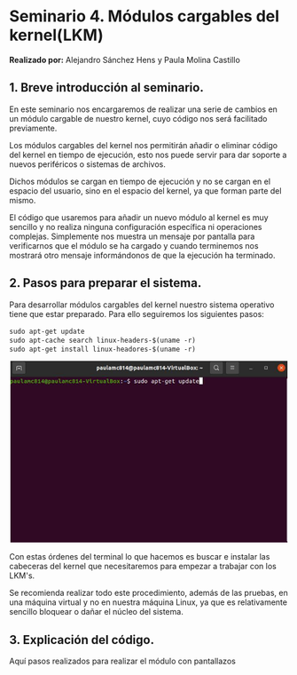 # Seminario 4. Módulos cargables del kernel(LKM)

**Realizado por:** Alejandro Sánchez Hens y Paula Molina Castillo

## 1. Breve introducción al seminario.

En este seminario nos encargaremos de realizar una serie de cambios en un módulo cargable de nuestro kernel, cuyo código nos será facilitado previamente.

Los módulos cargables del kernel nos permitirán añadir o eliminar código del kernel en tiempo de ejecución, esto nos puede servir para dar soporte a nuevos periféricos o sistemas de archivos.

Dichos módulos se cargan en tiempo de ejecución y no se cargan en el espacio del usuario, sino en el espacio del kernel, ya que forman parte del mismo.

El código que usaremos para añadir un nuevo módulo al kernel es muy sencillo y no realiza ninguna configuración específica ni operaciones complejas. Simplemente nos muestra un mensaje por pantalla para verificarnos que el módulo se ha cargado y cuando terminemos nos mostrará otro mensaje informándonos de que la ejecución ha terminado.

## 2. Pasos para preparar el sistema.

Para desarrollar módulos cargables del kernel nuestro sistema operativo tiene que estar preparado. Para ello seguiremos los siguientes pasos:

~~~
sudo apt-get update
sudo apt-cache search linux-headers-$(uname -r)
sudo apt-get install linux-headores-$(uname -r)
~~~

<div>
    <p style = 'text-align:center;'>
        <img src="https://github.com/AlexHens/PDIH/blob/main/seminario%204/images/update-s4.jpg" alt="update" width="500px">
    </p>
</div>

Con estas órdenes del terminal lo que hacemos es buscar e instalar las cabeceras del kernel que necesitaremos para empezar a trabajar con los LKM's.

Se recomienda realizar todo este procedimiento, además de las pruebas, en una máquina virtual y no en nuestra máquina Linux, ya que es relativamente sencillo bloquear o dañar el núcleo del sistema.

## 3. Explicación del código.

Aquí pasos realizados para realizar el módulo con pantallazos